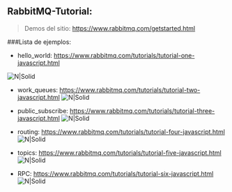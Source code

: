 ## RabbitMQ-Tutorial:
> Demos del sitio: https://www.rabbitmq.com/getstarted.html

###Lista de ejemplos:

- hello_world: https://www.rabbitmq.com/tutorials/tutorial-one-javascript.html

![N|Solid](https://www.rabbitmq.com/img/tutorials/python-one-overall.png)

- work_queues: https://www.rabbitmq.com/tutorials/tutorial-two-javascript.html
![N|Solid](https://www.rabbitmq.com/img/tutorials/python-two.png)

- public_subscribe: https://www.rabbitmq.com/tutorials/tutorial-three-javascript.html
![N|Solid](https://www.rabbitmq.com/img/tutorials/exchanges.png)

- routing: https://www.rabbitmq.com/tutorials/tutorial-four-javascript.html
![N|Solid](https://www.rabbitmq.com/img/tutorials/direct-exchange.png)

- topics: https://www.rabbitmq.com/tutorials/tutorial-five-javascript.html
![N|Solid](https://www.rabbitmq.com/img/tutorials/python-five.png)

- RPC: https://www.rabbitmq.com/tutorials/tutorial-six-javascript.html
![N|Solid](https://www.rabbitmq.com/img/tutorials/python-six.png)

